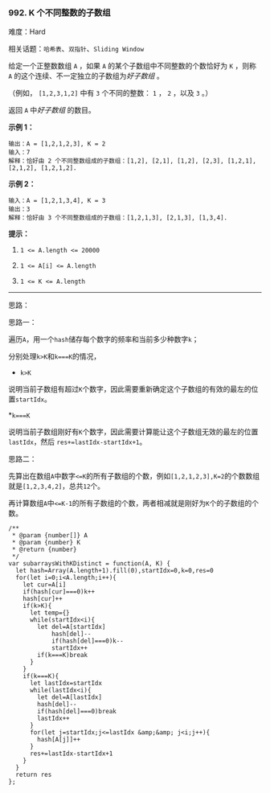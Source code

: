 ### 992. K 个不同整数的子数组

难度：Hard

相关话题：`哈希表`、`双指针`、`Sliding Window`

给定一个正整数数组  `A` ，如果  `A` 的某个子数组中不同整数的个数恰好为  `K` ，则称  `A`  的这个连续、不一定独立的子数组为*好子数组* 。



（例如， `[1,2,3,1,2]`  中有 `3` 个不同的整数： `1` ， `2` ，以及 `3` 。）



返回 `A` 中*好子数组* 的数目。







**示例 1：** 



```
输出：A = [1,2,1,2,3], K = 2
输入：7
解释：恰好由 2 个不同整数组成的子数组：[1,2], [2,1], [1,2], [2,3], [1,2,1], [2,1,2], [1,2,1,2].
```


**示例 2：** 



```
输入：A = [1,2,1,3,4], K = 3
输出：3
解释：恰好由 3 个不同整数组成的子数组：[1,2,1,3], [2,1,3], [1,3,4].
```






**提示：** 




1.  `1 <= A.length <= 20000` 

2.  `1 <= A[i] <= A.length` 

3.  `1 <= K <= A.length` 






-----

思路：

思路一：

遍历`A`，用一个`hash`储存每个数字的频率和当前多少种数字`k`；

分别处理`k>K`和`k===K`的情况，

* `k>K`

说明当前子数组有超过`K`个数字，因此需要重新确定这个子数组的有效的最左的位置`startIdx`。

*`k===K`

说明当前子数组刚好有`K`个数字，因此需要计算能让这个子数组无效的最左的位置`lastIdx`，然后 `res+=lastIdx-startIdx+1`。

思路二：

先算出在数组`A`中数字`<=K`的所有子数组的个数，例如`[1,2,1,2,3],K=2`的个数数组就是`[1,2,3,4,2]`，总共`12`个。

再计算数组`A`中`<=K-1`的所有子数组的个数，两者相减就是刚好为`K`个的子数组的个数。


```
/**
 * @param {number[]} A
 * @param {number} K
 * @return {number}
 */
var subarraysWithKDistinct = function(A, K) {
  let hash=Array(A.length+1).fill(0),startIdx=0,k=0,res=0
  for(let i=0;i<A.length;i++){
    let cur=A[i]
    if(hash[cur]===0)k++
    hash[cur]++
    if(k>K){
      let temp={}
      while(startIdx<i){
        let del=A[startIdx]
		    hash[del]--
		    if(hash[del]===0)k--
		    startIdx++
        if(k===K)break
      }
    }
    if(k===K){
      let lastIdx=startIdx
      while(lastIdx<i){
        let del=A[lastIdx]
        hash[del]--
        if(hash[del]===0)break
        lastIdx++
      }
      for(let j=startIdx;j<=lastIdx &amp;&amp; j<i;j++){
        hash[A[j]]++
      }
      res+=lastIdx-startIdx+1
    }
  }
  return res
};
```


